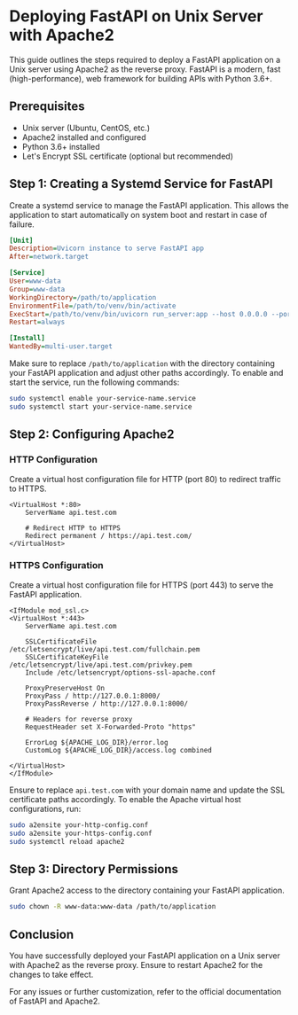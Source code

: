 # Deploying FastAPI on Unix Server with Apache2

This guide outlines the steps required to deploy a FastAPI application on a Unix server using Apache2 as the reverse proxy. FastAPI is a modern, fast (high-performance), web framework for building APIs with Python 3.6+.

## Prerequisites

- Unix server (Ubuntu, CentOS, etc.)
- Apache2 installed and configured
- Python 3.6+ installed
- Let's Encrypt SSL certificate (optional but recommended)

## Step 1: Creating a Systemd Service for FastAPI

Create a systemd service to manage the FastAPI application. This allows the application to start automatically on system boot and restart in case of failure.

```ini
[Unit]
Description=Uvicorn instance to serve FastAPI app
After=network.target

[Service]
User=www-data
Group=www-data
WorkingDirectory=/path/to/application
EnvironmentFile=/path/to/venv/bin/activate
ExecStart=/path/to/venv/bin/uvicorn run_server:app --host 0.0.0.0 --port 8000 --proxy-headers
Restart=always

[Install]
WantedBy=multi-user.target
```

Make sure to replace `/path/to/application` with the directory containing your FastAPI application and adjust other paths accordingly.
To enable and start the service, run the following commands:
```bash
sudo systemctl enable your-service-name.service
sudo systemctl start your-service-name.service
```
## Step 2: Configuring Apache2

### HTTP Configuration

Create a virtual host configuration file for HTTP (port 80) to redirect traffic to HTTPS.

```apacheconf
<VirtualHost *:80>
    ServerName api.test.com

    # Redirect HTTP to HTTPS
    Redirect permanent / https://api.test.com/
</VirtualHost>
```

### HTTPS Configuration

Create a virtual host configuration file for HTTPS (port 443) to serve the FastAPI application.

```apacheconf
<IfModule mod_ssl.c>
<VirtualHost *:443>
    ServerName api.test.com

    SSLCertificateFile /etc/letsencrypt/live/api.test.com/fullchain.pem
    SSLCertificateKeyFile /etc/letsencrypt/live/api.test.com/privkey.pem
    Include /etc/letsencrypt/options-ssl-apache.conf

    ProxyPreserveHost On
    ProxyPass / http://127.0.0.1:8000/
    ProxyPassReverse / http://127.0.0.1:8000/
    
    # Headers for reverse proxy
    RequestHeader set X-Forwarded-Proto "https"

    ErrorLog ${APACHE_LOG_DIR}/error.log
    CustomLog ${APACHE_LOG_DIR}/access.log combined

</VirtualHost>
</IfModule>
```

Ensure to replace `api.test.com` with your domain name and update the SSL certificate paths accordingly.
To enable the Apache virtual host configurations, run:
```bash
sudo a2ensite your-http-config.conf
sudo a2ensite your-https-config.conf
sudo systemctl reload apache2
```
## Step 3: Directory Permissions

Grant Apache2 access to the directory containing your FastAPI application.

```bash
sudo chown -R www-data:www-data /path/to/application
```

## Conclusion

You have successfully deployed your FastAPI application on a Unix server with Apache2 as the reverse proxy. Ensure to restart Apache2 for the changes to take effect.

For any issues or further customization, refer to the official documentation of FastAPI and Apache2.
